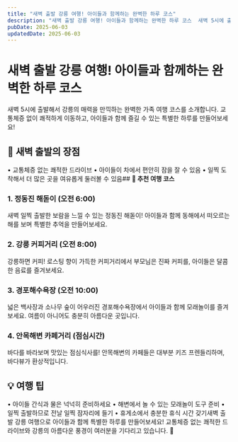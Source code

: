 ```yaml
---
title: "새벽 출발 강릉 여행! 아이들과 함께하는 완벽한 하루 코스"
description: "새벽 출발 강릉 여행! 아이들과 함께하는 완벽한 하루 코스  새벽 5시에 출발해서 강릉의 매력을 만끽하는 완벽한 가족 여행 코스를 소개합니다. 교통체증 없이 쾌적하게 이동하고, 아이들과 함께 즐길 수 있는 특별한 하루를 만들어보세요!   🌅 새벽 출발의 장점  • 교통체증 없는 쾌적한..."
pubDate: 2025-06-03
updatedDate: 2025-06-03
---
```


# **새벽 출발 강릉 여행! 아이들과 함께하는 완벽한 하루 코스**

새벽 5시에 출발해서 강릉의 매력을 만끽하는 완벽한 가족 여행 코스를 소개합니다. 교통체증 없이 쾌적하게 이동하고, 아이들과 함께 즐길 수 있는 특별한 하루를 만들어보세요!

## **🌅 새벽 출발의 장점**

• 교통체증 없는 쾌적한 드라이브
• 아이들이 차에서 편안히 잠을 잘 수 있음
• 일찍 도착해서 더 많은 곳을 여유롭게 둘러볼 수 있음## **🚗 추천 여행 코스**

### **1. 정동진 해돋이 (오전 6:00)**

새벽 일찍 출발한 보람을 느낄 수 있는 정동진 해돋이! 아이들과 함께 동해에서 떠오르는 해를 보며 특별한 추억을 만들어보세요.

### **2. 강릉 커피거리 (오전 8:00)**

강릉하면 커피! 로스팅 향이 가득한 커피거리에서 부모님은 진짜 커피를, 아이들은 달콤한 음료를 즐겨보세요.

### **3. 경포해수욕장 (오전 10:00)**

넓은 백사장과 소나무 숲이 어우러진 경포해수욕장에서 아이들과 함께 모래놀이를 즐겨보세요. 여름이 아니어도 충분히 아름다운 곳입니다.

### **4. 안목해변 카페거리 (점심시간)**

바다를 바라보며 맛있는 점심식사를! 안목해변의 카페들은 대부분 키즈 프렌들리하며, 바다뷰가 환상적입니다.

## **💡 여행 팁**

• 아이들 간식과 물은 넉넉히 준비하세요
• 해변에서 놀 수 있는 모래놀이 도구 준비
• 일찍 출발하므로 전날 일찍 잠자리에 들기
• 휴게소에서 충분한 휴식 시간 갖기새벽 출발 강릉 여행으로 아이들과 함께 특별한 하루를 만들어보세요! 교통체증 없는 쾌적한 드라이브와 강릉의 아름다운 풍경이 여러분을 기다리고 있습니다. 🌊